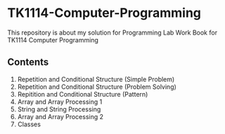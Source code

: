 # TK1114-Computer-Programming
This repository is about my solution for Programming Lab Work Book for TK1114 Computer Programming

## Contents
1. Repetition and Conditional Structure (Simple Problem) 
2. Repetition and Conditional Structure (Problem Solving)
3. Repitition and Conditional Structure (Pattern)
4. Array and Array Processing 1
5. String and String Processing
6. Array and Array Processing 2
7. Classes
